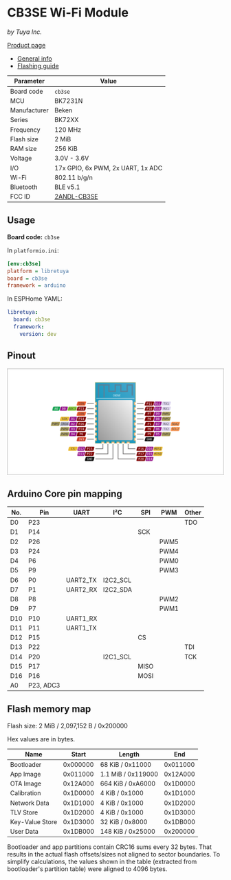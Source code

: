 # CB3SE Wi-Fi Module

*by Tuya Inc.*

[Product page](https://developer.tuya.com/en/docs/iot/CB3SE-Module-Datasheet?id=Kanoiluul7nl2)

- [General info](../../docs/platform/beken-72xx/README.md)
- [Flashing guide](../../docs/platform/beken-72xx/flashing.md)

Parameter    | Value
-------------|--------------------------------------------
Board code   | `cb3se`
MCU          | BK7231N
Manufacturer | Beken
Series       | BK72XX
Frequency    | 120 MHz
Flash size   | 2 MiB
RAM size     | 256 KiB
Voltage      | 3.0V - 3.6V
I/O          | 17x GPIO, 6x PWM, 2x UART, 1x ADC
Wi-Fi        | 802.11 b/g/n
Bluetooth    | BLE v5.1
FCC ID       | [2ANDL-CB3SE](https://fccid.io/2ANDL-CB3SE)

## Usage

**Board code:** `cb3se`

In `platformio.ini`:

```ini
[env:cb3se]
platform = libretuya
board = cb3se
framework = arduino
```

In ESPHome YAML:

```yaml
libretuya:
  board: cb3se
  framework:
    version: dev
```

## Pinout

![Pinout](pinout_cb3se.svg)

## Arduino Core pin mapping

No. | Pin       | UART     | I²C      | SPI  | PWM  | Other
----|-----------|----------|----------|------|------|------
D0  | P23       |          |          |      |      | TDO
D1  | P14       |          |          | SCK  |      |
D2  | P26       |          |          |      | PWM5 |
D3  | P24       |          |          |      | PWM4 |
D4  | P6        |          |          |      | PWM0 |
D5  | P9        |          |          |      | PWM3 |
D6  | P0        | UART2_TX | I2C2_SCL |      |      |
D7  | P1        | UART2_RX | I2C2_SDA |      |      |
D8  | P8        |          |          |      | PWM2 |
D9  | P7        |          |          |      | PWM1 |
D10 | P10       | UART1_RX |          |      |      |
D11 | P11       | UART1_TX |          |      |      |
D12 | P15       |          |          | CS   |      |
D13 | P22       |          |          |      |      | TDI
D14 | P20       |          | I2C1_SCL |      |      | TCK
D15 | P17       |          |          | MISO |      |
D16 | P16       |          |          | MOSI |      |
A0  | P23, ADC3 |          |          |      |      |

## Flash memory map

Flash size: 2 MiB / 2,097,152 B / 0x200000

Hex values are in bytes.

Name            | Start    | Length             | End
----------------|----------|--------------------|---------
Bootloader      | 0x000000 | 68 KiB / 0x11000   | 0x011000
App Image       | 0x011000 | 1.1 MiB / 0x119000 | 0x12A000
OTA Image       | 0x12A000 | 664 KiB / 0xA6000  | 0x1D0000
Calibration     | 0x1D0000 | 4 KiB / 0x1000     | 0x1D1000
Network Data    | 0x1D1000 | 4 KiB / 0x1000     | 0x1D2000
TLV Store       | 0x1D2000 | 4 KiB / 0x1000     | 0x1D3000
Key-Value Store | 0x1D3000 | 32 KiB / 0x8000    | 0x1DB000
User Data       | 0x1DB000 | 148 KiB / 0x25000  | 0x200000

Bootloader and app partitions contain CRC16 sums every 32 bytes. That results in the actual flash offsets/sizes not aligned to sector boundaries. To simplify calculations, the values shown in the table (extracted from bootloader's partition table) were aligned to 4096 bytes.
